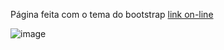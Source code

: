 Página feita com o tema do bootstrap [link on-line](https://sheilaacunha.github.io/bootstrap-homepage/)


![image](https://user-images.githubusercontent.com/103156674/210694486-2bc6f758-a396-4ae8-9567-145daed0626d.png)
